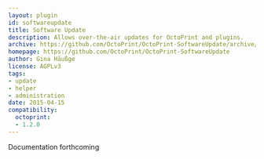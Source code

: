 ```yaml
---
layout: plugin
id: softwareupdate
title: Software Update
description: Allows over-the-air updates for OctoPrint and plugins.
archive: https://github.com/OctoPrint/OctoPrint-SoftwareUpdate/archive/master.zip
homepage: https://github.com/OctoPrint/OctoPrint-SoftwareUpdate
author: Gina Häußge
license: AGPLv3
tags: 
- update 
- helper
- administration
date: 2015-04-15
compatibility:
  octoprint:
  - 1.2.0
---
```


Documentation forthcoming

